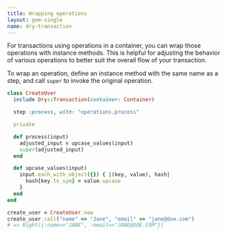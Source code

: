 ```yaml
---
title: Wrapping operations
layout: gem-single
name: dry-transaction
---
```


For transactions using operations in a container, you can wrap those operations with instance methods. This is helpful for adjusting the behavior of various operations to better suit the overall flow of your transaction.

To wrap an operation, define an instance method with the same name as a step, and call `super` to invoke the original operation.

```ruby
class CreateUser
  include Dry::Transaction(container: Container)

  step :process, with: "operations.process"

  private

  def process(input)
    adjusted_input = upcase_values(input)
    super(adjusted_input)
  end

  def upcase_values(input)
    input.each_with_object({}) { |(key, value), hash|
      hash[key.to_sym] = value.upcase
    }
  end
end

create_user = CreateUser.new
create_user.call("name" => "Jane", "email" => "jane@doe.com")
# => Right({:name=>"JANE", :email=>"JANE@DOE.COM"})
```
